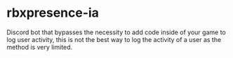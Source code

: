 # rbxpresence-ia

Discord bot that bypasses the necessity to add code inside of your game to log user activity, this is not the best way to log the activity of a user as the method is very limited.
